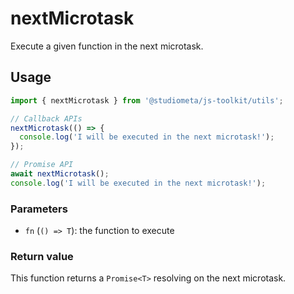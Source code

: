 # nextMicrotask

Execute a given function in the next microtask.

## Usage

```js
import { nextMicrotask } from '@studiometa/js-toolkit/utils';

// Callback APIs
nextMicrotask(() => {
  console.log('I will be executed in the next microtask!');
});

// Promise API
await nextMicrotask();
console.log('I will be executed in the next microtask!');
```

### Parameters

- `fn` (`() => T`): the function to execute

### Return value

This function returns a `Promise<T>` resolving on the next microtask.
